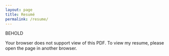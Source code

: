 ```yaml
---
layout: page
title: Resumé
permalink: /resume/
---
```


<div class="man-title">
  BEHOLD
</div>

<div id="pdf">
  <object width="100%" height="1000px" class="middle" type="application/pdf" data="/pdf/resume.pdf" id="pdf_content">
    <p>Your browser does not support view of this PDF. To view my resume, please open the page in another browser.</p>
  </object>
</div>